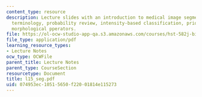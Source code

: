```yaml
---
content_type: resource
description: Lecture slides with an introduction to medical image segmentation, applications,
  terminology, probability review, intensity-based classification, prior models, and
  morphological pperators.
file: https://ol-ocw-studio-app-qa.s3.amazonaws.com/courses/hst-582j-biomedical-signal-and-image-processing-spring-2007/074953ec10515650f22001814e115273_l15_seg.pdf
file_type: application/pdf
learning_resource_types:
- Lecture Notes
ocw_type: OCWFile
parent_title: Lecture Notes
parent_type: CourseSection
resourcetype: Document
title: l15_seg.pdf
uid: 074953ec-1051-5650-f220-01814e115273
---
```

